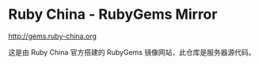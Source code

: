 # Ruby China - RubyGems Mirror

http://gems.ruby-china.org

这是由 Ruby China 官方搭建的 RubyGems 镜像网站，此仓库是服务器源代码。
